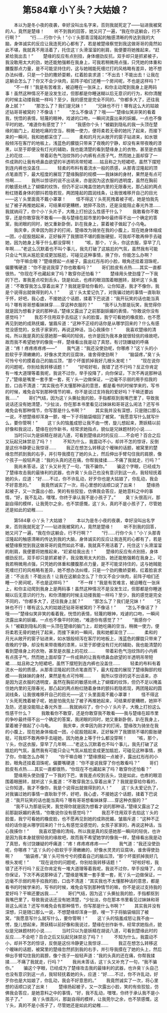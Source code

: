 # 　　第584章 小丫头？大姑娘？
　　本以为是冬小夜的夜袭，幸好没叫出名字来，否则我就死定了——钻进我被窝的人，竟然是楚缘！
　　听不到我的回答，她又问了一遍，“我在你这躺会，行不行啊？”
　　“行……行你个头！”小丫头那青涩隆起的触感清晰的传达到我的大脑，身体诚实的反应让我连死的心都有了，若是被楚缘察觉到我这做哥哥的竟然如此不堪，我就真不用活着了，托住这丫头滑溜溜的削肩，我便要将她推起来，“赶紧给我出去！”
　　楚缘的反应有点别扭，身体绷劲反抗，双手却只是抓紧被子，我没敢用太大的劲，她还能勉强赖在我身上，可我若稍微用点强，只凭她的体重和腰腹那点力量，是不可能坚持住的，这与她贼能死缠烂打的风格略有差异，她不想办法纠缠，只是一个劲的撒娇耍赖，红着脸哀求道：“不出去！不能出去！让我在这躺会怎么了？你又不会少块肉，前阵子咱们还睡一个房间呢，不也是这样吗？”
　　“不一样！”我是有苦难言，被迫睡在一张床上，和你主动爬到我身上是两码事！虽然这种情况不是没发生过，但那都是你睡迷糊以后无意识的行为，和你清醒的时候主动搂我能一样吗？至少，我的感觉是完全不同的，“你都多大了，还往我身上腻？”
　　“那怎么了？我们是兄妹！”
　　“兄妹也不行！哪有这么大的姑娘还钻哥哥被窝的？不像话！”
　　“怎么不像话了？哦——”楚缘似笑非笑的看着我，恍悟的表情，轻蔑的眼神，戏谑的口吻，一瞬间流露出来的妖媚，一点也不像平时的她，“难道你有感觉了？”
　　“我感你个头！”被戳到隐私的我一头顶在楚缘的脑门上，趁她吃痛的空当，稍微一使力，便将柔若无骨的她托了起来，而接下来的一瞬间，我和她都呆住了……
　　柔和的月光从敞开的窗子钻进来，如水银般倾泻在客厅的地板上，浅蓝色的朦胧只带来了夜晚的宁静，却没有来带夜晚的漆黑，以至于即便没有灯光的辅助，我也能清楚的看到楚缘身上的衣物，甚至是衣服上的花纹……
　　带着彩色气泡纹饰的小内裤有点孩子气，然而她上面却穿了一件成熟的让我有喷鼻血欲望的半透明吊带短裙……姑且称之为短裙吧，虽然下摆短到连内裤也没盖住……
　　轻柔的布料有着流水一般的质感，从那青涩隆起的顶点笔直而下，最大程度的展现了楚缘胸部的规模——我妹妹的身材，果然是有点可怜啊……
　　我所以惊讶的说不出话来，亦是因为这衣服的透明度，虽然在胸前的敏感处绣上了蝴蝶的纹饰，但仍不足以掩盖住她内里的无限春光，那凸起的两点粉红随着身体的颤抖若隐若现，两团隆起的圆润线条，让我很难移开自己的目光——这丫头里面竟不戴小罩罩！
　　怪不得这丫头死死拽着被子呢，她是怕我先扯了被子再推她起来，可结果却更糟糕，她猝不及防，还是没能阻止春光外泄……我就纳闷了，你个小丫头片子，大晚上打扮这么性感干什么？
　　我敢看你不敢穿，还是你敢穿我不敢看——我与楚缘在超市里的争吵最终得不出一个确定的答案，我闭眼的同时，她又重新卧倒，趴在我身上，蒙着被子做起了小乌龟。
　　我庆幸，庆幸因为刚才的打闹，楚缘改为骑坐在我的小腹上，现在她身体缩成一团，小屁股翘起来，正好躲开了我猥琐不堪的膨胀硬挺，可我却不敢再伸手去碰她，因为她身上等于什么都没穿啊！
　　“咳，那个，丫头，你这衣服，穿早了几年啊……”老这么沉默着也不叫个事儿，我先打破了这尴尬的气氛，虽然我有可能只会让气氛从尴尬变成更加尴尬，可碰见这种事情，换了你，你能怎么办啊？
　　“你干嘛合眼？”楚缘撩起一点被子，露出红彤彤的小脸，眼角还挂着泪珠呢，偏要嘴硬道：“你不是说我穿了你也敢看吗？”
　　哥们脸皮有点热……其实一直都很热，“你现在不也藏起来了吗？敢穿你还怕看？”
　　楚缘用头使劲撞了一下我的下巴，害我差点咬到舌头，饶是如此，也疼的眼泪围着眼圈转，就听这丫头羞道：“不敢穿我怎么穿着出来了？我就是穿给你看的，让你知道，我才不像你，我是个说得出就做得到的人！”
　　这丫头太爱记仇了，对我骗过她的事情一直耿耿于怀，好吧，我心虚，不接她这个话题，揉着下巴说道：“我开玩笑的话也能当真吗？哪有哥哥想看妹妹穿……穿这种衣服的？”
　　“我不认为那是玩笑，我觉得你就是因为想看才说的那种话，”楚缘又露出了之前那副妖媚的表情，“你敢说你没有感觉吗？”
　　我忍不住用双手去掐这丫头的脸蛋，我宁可看她的橡皮脸，也不愿再见到她的成熟抚媚，皱眉斥道：“这种不正经的话你是从哪学回来的？什么有感觉没感觉的，女孩子家家的，再说这种话，当心我揍你！”
　　我喜欢楚缘的清纯，所以我是真的反感她那一瞬间的轻佻，也许是因为我本身就很轻佻的缘故吧，故而我不希望她学的像我一样，楚缘看出我是动了真怒，有讨饶嫌疑的呼痛道：“疼！疼疼疼疼疼——”
　　我气道：“我还没使劲呢，你哪疼？”这丫头的小脸软乎乎滑嫩嫩的，好像水灵灵的豆腐块，谁舍得使劲啊？
　　“脑袋疼，”臭丫头可怜兮兮的摸着自己的脑瓜顶，“那个坏蛋抓掉我好几根头发呢！”
　　“现在说你的问题呢，你别给我转移话题！”
　　“好啦好啦，我错了还不行吗？反正你肯定有一堆大道理等着我呢，我说不过你，举手投降了，向你保证，下次不再说那种话了，”楚缘是嘴里一套手里一套，死丫头一边做保证，一边毫不示弱的用手掐我的脸，口齿不清道：“其实我也不太懂那种话的意思，都是看书的时候学来的，写书的时候，难免会写到那种情节的嘛，你不是说过支持我的爱好吗？干嘛还要凶我……”
　　哥们气结，因为这丫头撕扯我的脸，手指都抠到我嘴巴里了，导致我说话还没有她清楚，“少扯淡，你在那本书里看见过妹妹和哥哥这么闹法？还写书难免会有那种情节，你写那是什么书啊？”
　　其实我并没有深想，只是随口那么一说，不想楚缘却浑身一颤，嗖一下子将脑袋缩回了被窝，“我愿意写什么就写什么，要你管啊！”
　　这丫头的恼羞成怒让我不由一愣，旋儿想起来，萧妖精以前好像和我说过，楚缘在创作新书，经常求她指点，貌似是兄妹题材的小说……
　　当时只以为是妖精在胡说八道，可看到楚缘此时的反应……不会吧？百合之后又玩起兄妹禁忌了吗？！
　　不知为什么，我震动不小，却并不怎的惊讶，反倒是这份冷静更让我惊讶……
　　我正在想怎么转移这个暧昧的话题，被窝里的楚缘忽然抓到我的右手，并引导我摸在了她的头上，然后伸出手臂勾住我的肩膀，像个孩子一般轻声道：“我的头真的还在痛，你帮我揉揉……不痛了我就走，行吗？”
　　我尚未答话，这丫头又补充了一句，“我不骗你。”
　　骗这个字眼，已经成为了楚缘攻击我的最锋利的武器，也许臭丫头自己也没有意识到这一点，我轻轻抚着她的头，应道：“好……不过，你不许乱动，好歹你也是大姑娘了，你乱动，我会不好意思的。”
　　我竟然诚实了一次，将心里想的话顺口说了出来！
　　楚缘扬起被子，又一次露出小脸，笑的有些狡狯，仿佛我会答应，是她意料之中的事情，“好，我不乱动，嘿嘿，你终于承认我不是小孩子了。”
　　臭丫头很高兴，那副自得的模样，让我莞尔之余，也不禁感慨，这丫头，真的不是小孩子了，尽管她还是如此的幼稚……

　　第584章 小丫头？大姑娘？
　　本以为是冬小夜的夜袭，幸好没叫出名字来，否则我就死定了——钻进我被窝的人，竟然是楚缘！
　　听不到我的回答，她又问了一遍，“我在你这躺会，行不行啊？”
　　“行……行你个头！”小丫头那青涩隆起的触感清晰的传达到我的大脑，身体诚实的反应让我连死的心都有了，若是被楚缘察觉到我这做哥哥的竟然如此不堪，我就真不用活着了，托住这丫头滑溜溜的削肩，我便要将她推起来，“赶紧给我出去！”
　　楚缘的反应有点别扭，身体绷劲反抗，双手却只是抓紧被子，我没敢用太大的劲，她还能勉强赖在我身上，可我若稍微用点强，只凭她的体重和腰腹那点力量，是不可能坚持住的，这与她贼能死缠烂打的风格略有差异，她不想办法纠缠，只是一个劲的撒娇耍赖，红着脸哀求道：“不出去！不能出去！让我在这躺会怎么了？你又不会少块肉，前阵子咱们还睡一个房间呢，不也是这样吗？”
　　“不一样！”我是有苦难言，被迫睡在一张床上，和你主动爬到我身上是两码事！虽然这种情况不是没发生过，但那都是你睡迷糊以后无意识的行为，和你清醒的时候主动搂我能一样吗？至少，我的感觉是完全不同的，“你都多大了，还往我身上腻？”
　　“那怎么了？我们是兄妹！”
　　“兄妹也不行！哪有这么大的姑娘还钻哥哥被窝的？不像话！”
　　“怎么不像话了？哦——”楚缘似笑非笑的看着我，恍悟的表情，轻蔑的眼神，戏谑的口吻，一瞬间流露出来的妖媚，一点也不像平时的她，“难道你有感觉了？”
　　“我感你个头！”被戳到隐私的我一头顶在楚缘的脑门上，趁她吃痛的空当，稍微一使力，便将柔若无骨的她托了起来，而接下来的一瞬间，我和她都呆住了……
　　柔和的月光从敞开的窗子钻进来，如水银般倾泻在客厅的地板上，浅蓝色的朦胧只带来了夜晚的宁静，却没有来带夜晚的漆黑，以至于即便没有灯光的辅助，我也能清楚的看到楚缘身上的衣物，甚至是衣服上的花纹……
　　带着彩色气泡纹饰的小内裤有点孩子气，然而她上面却穿了一件成熟的让我有喷鼻血欲望的半透明吊带短裙……姑且称之为短裙吧，虽然下摆短到连内裤也没盖住……
　　轻柔的布料有着流水一般的质感，从那青涩隆起的顶点笔直而下，最大程度的展现了楚缘胸部的规模——我妹妹的身材，果然是有点可怜啊……
　　我所以惊讶的说不出话来，亦是因为这衣服的透明度，虽然在胸前的敏感处绣上了蝴蝶的纹饰，但仍不足以掩盖住她内里的无限春光，那凸起的两点粉红随着身体的颤抖若隐若现，两团隆起的圆润线条，让我很难移开自己的目光——这丫头里面竟不戴小罩罩！
　　怪不得这丫头死死拽着被子呢，她是怕我先扯了被子再推她起来，可结果却更糟糕，她猝不及防，还是没能阻止春光外泄……我就纳闷了，你个小丫头片子，大晚上打扮这么性感干什么？
　　我敢看你不敢穿，还是你敢穿我不敢看——我与楚缘在超市里的争吵最终得不出一个确定的答案，我闭眼的同时，她又重新卧倒，趴在我身上，蒙着被子做起了小乌龟。
　　我庆幸，庆幸因为刚才的打闹，楚缘改为骑坐在我的小腹上，现在她身体缩成一团，小屁股翘起来，正好躲开了我猥琐不堪的膨胀硬挺，可我却不敢再伸手去碰她，因为她身上等于什么都没穿啊！
　　“咳，那个，丫头，你这衣服，穿早了几年啊……”老这么沉默着也不叫个事儿，我先打破了这尴尬的气氛，虽然我有可能只会让气氛从尴尬变成更加尴尬，可碰见这种事情，换了你，你能怎么办啊？
　　“你干嘛合眼？”楚缘撩起一点被子，露出红彤彤的小脸，眼角还挂着泪珠呢，偏要嘴硬道：“你不是说我穿了你也敢看吗？”
　　哥们脸皮有点热……其实一直都很热，“你现在不也藏起来了吗？敢穿你还怕看？”
　　楚缘用头使劲撞了一下我的下巴，害我差点咬到舌头，饶是如此，也疼的眼泪围着眼圈转，就听这丫头羞道：“不敢穿我怎么穿着出来了？我就是穿给你看的，让你知道，我才不像你，我是个说得出就做得到的人！”
　　这丫头太爱记仇了，对我骗过她的事情一直耿耿于怀，好吧，我心虚，不接她这个话题，揉着下巴说道：“我开玩笑的话也能当真吗？哪有哥哥想看妹妹穿……穿这种衣服的？”
　　“我不认为那是玩笑，我觉得你就是因为想看才说的那种话，”楚缘又露出了之前那副妖媚的表情，“你敢说你没有感觉吗？”
　　我忍不住用双手去掐这丫头的脸蛋，我宁可看她的橡皮脸，也不愿再见到她的成熟抚媚，皱眉斥道：“这种不正经的话你是从哪学回来的？什么有感觉没感觉的，女孩子家家的，再说这种话，当心我揍你！”
　　我喜欢楚缘的清纯，所以我是真的反感她那一瞬间的轻佻，也许是因为我本身就很轻佻的缘故吧，故而我不希望她学的像我一样，楚缘看出我是动了真怒，有讨饶嫌疑的呼痛道：“疼！疼疼疼疼疼——”
　　我气道：“我还没使劲呢，你哪疼？”这丫头的小脸软乎乎滑嫩嫩的，好像水灵灵的豆腐块，谁舍得使劲啊？
　　“脑袋疼，”臭丫头可怜兮兮的摸着自己的脑瓜顶，“那个坏蛋抓掉我好几根头发呢！”
　　“现在说你的问题呢，你别给我转移话题！”
　　“好啦好啦，我错了还不行吗？反正你肯定有一堆大道理等着我呢，我说不过你，举手投降了，向你保证，下次不再说那种话了，”楚缘是嘴里一套手里一套，死丫头一边做保证，一边毫不示弱的用手掐我的脸，口齿不清道：“其实我也不太懂那种话的意思，都是看书的时候学来的，写书的时候，难免会写到那种情节的嘛，你不是说过支持我的爱好吗？干嘛还要凶我……”
　　哥们气结，因为这丫头撕扯我的脸，手指都抠到我嘴巴里了，导致我说话还没有她清楚，“少扯淡，你在那本书里看见过妹妹和哥哥这么闹法？还写书难免会有那种情节，你写那是什么书啊？”
　　其实我并没有深想，只是随口那么一说，不想楚缘却浑身一颤，嗖一下子将脑袋缩回了被窝，“我愿意写什么就写什么，要你管啊！”
　　这丫头的恼羞成怒让我不由一愣，旋儿想起来，萧妖精以前好像和我说过，楚缘在创作新书，经常求她指点，貌似是兄妹题材的小说……
　　当时只以为是妖精在胡说八道，可看到楚缘此时的反应……不会吧？百合之后又玩起兄妹禁忌了吗？！
　　不知为什么，我震动不小，却并不怎的惊讶，反倒是这份冷静更让我惊讶……
　　我正在想怎么转移这个暧昧的话题，被窝里的楚缘忽然抓到我的右手，并引导我摸在了她的头上，然后伸出手臂勾住我的肩膀，像个孩子一般轻声道：“我的头真的还在痛，你帮我揉揉……不痛了我就走，行吗？”
　　我尚未答话，这丫头又补充了一句，“我不骗你。”
　　骗这个字眼，已经成为了楚缘攻击我的最锋利的武器，也许臭丫头自己也没有意识到这一点，我轻轻抚着她的头，应道：“好……不过，你不许乱动，好歹你也是大姑娘了，你乱动，我会不好意思的。”
　　我竟然诚实了一次，将心里想的话顺口说了出来！
　　楚缘扬起被子，又一次露出小脸，笑的有些狡狯，仿佛我会答应，是她意料之中的事情，“好，我不乱动，嘿嘿，你终于承认我不是小孩子了。”
　　臭丫头很高兴，那副自得的模样，让我莞尔之余，也不禁感慨，这丫头，真的不是小孩子了，尽管她还是如此的幼稚……
